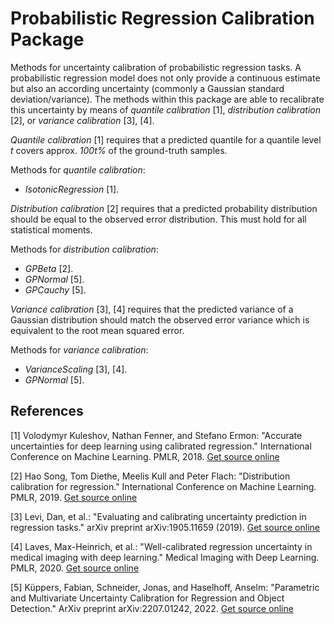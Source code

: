 # Probabilistic Regression Calibration Package

Methods for uncertainty calibration of probabilistic regression tasks.
A probabilistic regression model does not only provide a continuous estimate but also an according uncertainty
(commonly a Gaussian standard deviation/variance).
The methods within this package are able to recalibrate this uncertainty by means of *quantile calibration* [1],
*distribution calibration* [2], or *variance calibration* [3], [4].

*Quantile calibration* [1] requires that a predicted quantile for a quantile level *t* covers
approx. *100t%* of the ground-truth samples.

Methods for *quantile calibration*:

- *IsotonicRegression* [1].

*Distribution calibration* [2] requires that a predicted probability distribution should be equal to the observed
error distribution. This must hold for all statistical moments.

Methods for *distribution calibration*:

- *GPBeta* [2].
- *GPNormal* [5].
- *GPCauchy* [5].

*Variance calibration* [3], [4] requires that the predicted variance of a Gaussian distribution should match the
observed error variance which is equivalent to the root mean squared error.

Methods for *variance calibration*:

- *VarianceScaling* [3], [4].
- *GPNormal* [5].

## References

[1] Volodymyr Kuleshov, Nathan Fenner, and Stefano Ermon:
   "Accurate uncertainties for deep learning using calibrated regression."
   International Conference on Machine Learning. PMLR, 2018.
   [Get source online](http://proceedings.mlr.press/v80/kuleshov18a/kuleshov18a.pdf)

[2] Hao Song, Tom Diethe, Meelis Kull and Peter Flach:
   "Distribution calibration for regression."
   International Conference on Machine Learning. PMLR, 2019.
   [Get source online](http://proceedings.mlr.press/v97/song19a/song19a.pdf)

[3] Levi, Dan, et al.:
   "Evaluating and calibrating uncertainty prediction in regression tasks."
   arXiv preprint arXiv:1905.11659 (2019).
   [Get source online](https://arxiv.org/pdf/1905.11659.pdf)

[4] Laves, Max-Heinrich, et al.:
   "Well-calibrated regression uncertainty in medical imaging with deep learning."
   Medical Imaging with Deep Learning. PMLR, 2020.
   [Get source online](http://proceedings.mlr.press/v121/laves20a/laves20a.pdf)

[5] Küppers, Fabian, Schneider, Jonas, and Haselhoff, Anselm:
   "Parametric and Multivariate Uncertainty Calibration for Regression and Object Detection."
   ArXiv preprint arXiv:2207.01242, 2022.
   [Get source online](https://arxiv.org/pdf/2207.01242.pdf)